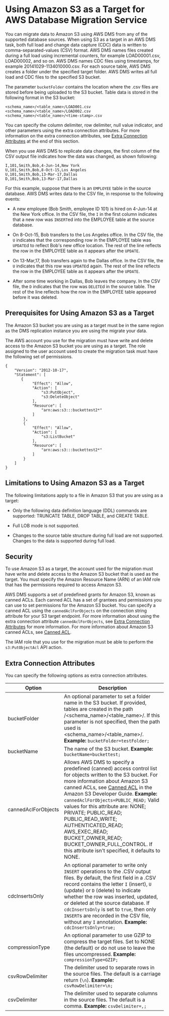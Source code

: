 # Using Amazon S3 as a Target for AWS Database Migration Service<a name="CHAP_Target.S3"></a>

You can migrate data to Amazon S3 using AWS DMS from any of the supported database sources\. When using S3 as a target in an AWS DMS task, both full load and change data capture \(CDC\) data is written to comma\-separated\-values \(CSV\) format\. AWS DMS names files created during a full load using incremental counters, for example LOAD00001\.csv, LOAD00002, and so on\. AWS DMS names CDC files using timestamps, for example 20141029\-1134010000\.csv\. For each source table, AWS DMS creates a folder under the specified target folder\. AWS DMS writes all full load and CDC files to the specified S3 bucket\.

The parameter `bucketFolder` contains the location where the \.csv files are stored before being uploaded to the S3 bucket\. Table data is stored in the following format in the S3 bucket:

```
<schema_name>/<table_name>/LOAD001.csv
<schema_name>/<table_name>/LOAD002.csv
<schema_name>/<table_name>/<time-stamp>.csv
```

You can specify the column delimiter, row delimiter, null value indicator, and other parameters using the extra connection attributes\. For more information on the extra connection attributes, see [Extra Connection Attributes](#CHAP_Target.S3.Configuring) at the end of this section\.

When you use AWS DMS to replicate data changes, the first column of the CSV output file indicates how the data was changed, as shown following:

```
I,101,Smith,Bob,4-Jun-14,New York
U,101,Smith,Bob,8-Oct-15,Los Angeles
U,101,Smith,Bob,13-Mar-17,Dallas
D,101,Smith,Bob,13-Mar-17,Dallas
```

For this example, suppose that there is an `EMPLOYEE` table in the source database\. AWS DMS writes data to the CSV file, in response to the following events:

+ A new employee \(Bob Smith, employee ID 101\) is hired on 4\-Jun\-14 at the New York office\. In the CSV file, the `I` in the first column indicates that a new row was `INSERT`ed into the EMPLOYEE table at the source database\.

+ On 8\-Oct\-15, Bob transfers to the Los Angeles office\. In the CSV file, the `U` indicates that the corresponding row in the EMPLOYEE table was `UPDATE`d to reflect Bob's new office location\. The rest of the line reflects the row in the EMPLOYEE table as it appears after the `UPDATE`\. 

+ On 13\-Mar,17, Bob transfers again to the Dallas office\. In the CSV file, the `U` indicates that this row was `UPDATE`d again\. The rest of the line reflects the row in the EMPLOYEE table as it appears after the `UPDATE`\.

+ After some time working in Dallas, Bob leaves the company\. In the CSV file, the `D` indicates that the row was `DELETE`d in the source table\. The rest of the line reflects how the row in the EMPLOYEE table appeared before it was deleted\.

## Prerequisites for Using Amazon S3 as a Target<a name="CHAP_Target.S3.Prerequisites"></a>

The Amazon S3 bucket you are using as a target must be in the same region as the DMS replication instance you are using the migrate your data\. 

The AWS account you use for the migration must have write and delete access to the Amazon S3 bucket you are using as a target\. The role assigned to the user account used to create the migration task must have the following set of permissions\.

```
{
    "Version": "2012-10-17",
    "Statement": [
       {
            "Effect": "Allow",
            "Action": [
                "s3:PutObject",
                "s3:DeleteObject"
            ],
            "Resource": [
                "arn:aws:s3:::buckettest2*"
            ]
        },
        {
            "Effect": "Allow",
            "Action": [
                "s3:ListBucket"
            ],
            "Resource": [
                "arn:aws:s3:::buckettest2*"
            ]
        }
    ]
}
```

## Limitations to Using Amazon S3 as a Target<a name="CHAP_Target.S3.Limitations"></a>

The following limitations apply to a file in Amazon S3 that you are using as a target:

+ Only the following data definition language \(DDL\) commands are supported: TRUNCATE TABLE, DROP TABLE, and CREATE TABLE\.

+ Full LOB mode is not supported\.

+ Changes to the source table structure during full load are not supported\. Changes to the data is supported during full load\.

## Security<a name="CHAP_Target.S3.Security"></a>

To use Amazon S3 as a target, the account used for the migration must have write and delete access to the Amazon S3 bucket that is used as the target\. You must specify the Amazon Resource Name \(ARN\) of an IAM role that has the permissions required to access Amazon S3\. 

AWS DMS supports a set of predefined grants for Amazon S3, known as canned ACLs\. Each canned ACL has a set of grantees and permissions you can use to set permissions for the Amazon S3 bucket\. You can specify a canned ACL using the `cannedAclForObjects` on the connection string attribute for your S3 target endpoint\. For more information about using the extra connection attribute `cannedAclForObjects`, see [Extra Connection Attributes](#CHAP_Target.S3.Configuring) for more information\. For more information about Amazon S3 canned ACLs, see [Canned ACL](http://docs.aws.amazon.com/AmazonS3/latest/dev/acl-overview.html#canned-acl)\.

The IAM role that you use for the migration must be able to perform the `s3:PutObjectAcl` API action\.

## Extra Connection Attributes<a name="CHAP_Target.S3.Configuring"></a>

You can specify the following options as extra connection attributes\.


| **Option** | **Description** | 
| --- | --- | 
| bucketFolder |  An optional parameter to set a folder name in the S3 bucket\. If provided, tables are created in the path <bucketFolder>/<schema\_name>/<table\_name>/\. If this parameter is not specified, then the path used is <schema\_name>/<table\_name>/\.  **Example:** `bucketFolder=testFolder;`  | 
| bucketName |  The name of the S3 bucket\. **Example:** `bucketName=buckettest;`  | 
| cannedAclForObjects |  Allows AWS DMS to specify a predefined \(canned\) access control list for objects written to the S3 bucket\. For more information about Amazon S3 canned ACLs, see [Canned ACL](http://docs.aws.amazon.com/AmazonS3/latest/dev/acl-overview.html#canned-acl) in the Amazon S3 Developer Guide\. **Example:** `cannedAclForObjects=PUBLIC_READ;` Valid values for this attribute are: NONE; PRIVATE; PUBLIC\_READ; PUBLIC\_READ\_WRITE; AUTHENTICATED\_READ; AWS\_EXEC\_READ; BUCKET\_OWNER\_READ; BUCKET\_OWNER\_FULL\_CONTROL\. If this attribute isn't specified, it defaults to NONE\.  | 
| cdcInsertsOnly |  An optional parameter to write only `INSERT` operations to the \.CSV output files\. By default, the first field in a \.CSV record contains the letter `I` \(insert\), `U` \(update\) or `D` \(delete\) to indicate whether the row was inserted, updated, or deleted at the source database\. If `cdcInsertsOnly` is set to `true`, then only `INSERT`s are recorded in the CSV file, without any `I` annotation\. **Example:** `cdcInsertsOnly=true;`  | 
| compressionType |  An optional parameter to use GZIP to compress the target files\. Set to NONE \(the default\) or do not use to leave the files uncompressed\. **Example:** `compressionType=GZIP;`  | 
| csvRowDelimiter |  The delimiter used to separate rows in the source files\. The default is a carriage return \(`\n`\)\. **Example:** `csvRowDelimiter=\n;`  | 
| csvDelimiter |  The delimiter used to separate columns in the source files\. The default is a comma\. **Example:** `csvDelimiter=,;`  | 